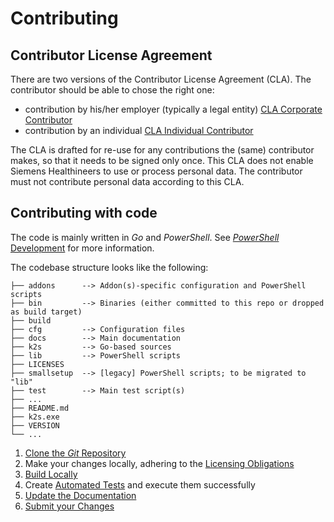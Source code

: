<!--
SPDX-FileCopyrightText: © 2024 Siemens Healthineers AG
SPDX-License-Identifier: MIT
-->

# Contributing
## Contributor License Agreement
There are two versions of the Contributor License Agreement (CLA). 
The contributor should be able to chose the right one: 

* contribution by his/her employer (typically a legal entity) [CLA Corporate Contributor](./cla-corporate-contributor.md)
* contribution by an individual [CLA Individual Contributor](./cla-individual-contributor.md) 

The CLA is drafted for re-use for any contributions the (same) contributor makes, so that it needs to be signed only once.
This CLA does not enable Siemens Healthineers to use or process personal data. The contributor must not contribute personal data according to this CLA.

## Contributing with code
The code is mainly written in *Go* and *PowerShell*. See [*PowerShell* Development](powershell-dev.md) for more information.

The codebase structure looks like the following:

```{.text .no-copy title=""}
├── addons      --> Addon(s)-specific configuration and PowerShell scripts
├── bin         --> Binaries (either committed to this repo or dropped as build target)
├── build
├── cfg         --> Configuration files
├── docs        --> Main documentation
├── k2s         --> Go-based sources
├── lib         --> PowerShell scripts
├── LICENSES
├── smallsetup  --> [legacy] PowerShell scripts; to be migrated to "lib"
├── test        --> Main test script(s)
├── ...
├── README.md
├── k2s.exe
├── VERSION
└── ...
```

1. [Clone the *Git* Repository](../../op-manual/getting-k2s.md#option-1-cloning-git-repository)
2. Make your changes locally, adhering to the [Licensing Obligations](licensing.md)
3. [Build Locally](building-locally.md)
4. Create [Automated Tests](automated-testing.md) and execute them successfully
5. [Update the Documentation](updating-documentation.md)
6. [Submit your Changes](submitting-changes.md)